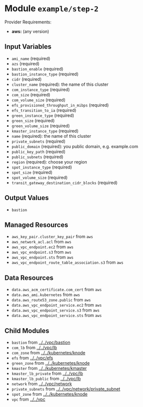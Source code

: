 
# Module `example/step-2`

Provider Requirements:
* **aws:** (any version)

## Input Variables
* `ami_name` (required)
* `azs` (required)
* `bastion_enable` (required)
* `bastion_instance_type` (required)
* `cidr` (required)
* `cluster_name` (required): the name of this cluster
* `com_instance_type` (required)
* `com_size` (required)
* `com_volume_size` (required)
* `efs_provisioned_throughput_in_mibps` (required)
* `efs_transition_to_ia` (required)
* `green_instance_type` (required)
* `green_size` (required)
* `green_volume_size` (required)
* `kmaster_instance_type` (required)
* `name` (required): the name of this cluster
* `private_subnets` (required)
* `public_domain` (required): you public domain, e.g. example.com
* `public_key_path` (required)
* `public_subnets` (required)
* `region` (required): choose your region
* `spot_instance_type` (required)
* `spot_size` (required)
* `spot_volume_size` (required)
* `transit_gateway_destination_cidr_blocks` (required)

## Output Values
* `bastion`

## Managed Resources
* `aws_key_pair.cluster_key_pair` from `aws`
* `aws_network_acl.acl` from `aws`
* `aws_vpc_endpoint.ec2` from `aws`
* `aws_vpc_endpoint.s3` from `aws`
* `aws_vpc_endpoint.sts` from `aws`
* `aws_vpc_endpoint_route_table_association.s3` from `aws`

## Data Resources
* `data.aws_acm_certificate.com_cert` from `aws`
* `data.aws_ami.kubernetes` from `aws`
* `data.aws_route53_zone.public` from `aws`
* `data.aws_vpc_endpoint_service.ec2` from `aws`
* `data.aws_vpc_endpoint_service.s3` from `aws`
* `data.aws_vpc_endpoint_service.sts` from `aws`

## Child Modules
* `bastion` from [../../vpc/bastion](../../vpc/bastion)
* `com_lb` from [../../vpc/lb](../../vpc/lb)
* `com_zone` from [../../kubernetes/knode](../../kubernetes/knode)
* `efs` from [../../vpc/efs](../../vpc/efs)
* `green_zone` from [../../kubernetes/knode](../../kubernetes/knode)
* `kmaster` from [../../kubernetes/kmaster](../../kubernetes/kmaster)
* `kmaster_lb_private` from [../../vpc/lb](../../vpc/lb)
* `kmaster_lb_public` from [../../vpc/lb](../../vpc/lb)
* `network` from [../../vpc/network](../../vpc/network)
* `private_subnets` from [../../vpc/network/private_subnet](../../vpc/network/private_subnet)
* `spot_zone` from [../../kubernetes/knode](../../kubernetes/knode)
* `vpc` from [../../vpc](../../vpc)

